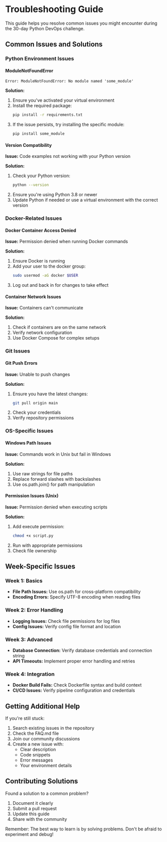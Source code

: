 # Troubleshooting Guide

This guide helps you resolve common issues you might encounter during the 30-day Python DevOps challenge.

## Common Issues and Solutions

### Python Environment Issues

#### ModuleNotFoundError
```
Error: ModuleNotFoundError: No module named 'some_module'
```
**Solution:**
1. Ensure you've activated your virtual environment
2. Install the required package:
   ```bash
   pip install -r requirements.txt
   ```
3. If the issue persists, try installing the specific module:
   ```bash
   pip install some_module
   ```

#### Version Compatibility
**Issue:** Code examples not working with your Python version

**Solution:**
1. Check your Python version:
   ```bash
   python --version
   ```
2. Ensure you're using Python 3.8 or newer
3. Update Python if needed or use a virtual environment with the correct version

### Docker-Related Issues

#### Docker Container Access Denied
**Issue:** Permission denied when running Docker commands

**Solution:**
1. Ensure Docker is running
2. Add your user to the docker group:
   ```bash
   sudo usermod -aG docker $USER
   ```
3. Log out and back in for changes to take effect

#### Container Network Issues
**Issue:** Containers can't communicate

**Solution:**
1. Check if containers are on the same network
2. Verify network configuration
3. Use Docker Compose for complex setups

### Git Issues

#### Git Push Errors
**Issue:** Unable to push changes

**Solution:**
1. Ensure you have the latest changes:
   ```bash
   git pull origin main
   ```
2. Check your credentials
3. Verify repository permissions

### OS-Specific Issues

#### Windows Path Issues
**Issue:** Commands work in Unix but fail in Windows

**Solution:**
1. Use raw strings for file paths
2. Replace forward slashes with backslashes
3. Use os.path.join() for path manipulation

#### Permission Issues (Unix)
**Issue:** Permission denied when executing scripts

**Solution:**
1. Add execute permission:
   ```bash
   chmod +x script.py
   ```
2. Run with appropriate permissions
3. Check file ownership

## Week-Specific Issues

### Week 1: Basics
- **File Path Issues:** Use os.path for cross-platform compatibility
- **Encoding Errors:** Specify UTF-8 encoding when reading files

### Week 2: Error Handling
- **Logging Issues:** Check file permissions for log files
- **Config Issues:** Verify config file format and location

### Week 3: Advanced
- **Database Connection:** Verify database credentials and connection string
- **API Timeouts:** Implement proper error handling and retries

### Week 4: Integration
- **Docker Build Fails:** Check Dockerfile syntax and build context
- **CI/CD Issues:** Verify pipeline configuration and credentials

## Getting Additional Help

If you're still stuck:
1. Search existing issues in the repository
2. Check the FAQ.md file
3. Join our community discussions
4. Create a new issue with:
   - Clear description
   - Code snippets
   - Error messages
   - Your environment details

## Contributing Solutions

Found a solution to a common problem?
1. Document it clearly
2. Submit a pull request
3. Update this guide
4. Share with the community

Remember: The best way to learn is by solving problems. Don't be afraid to experiment and debug!
